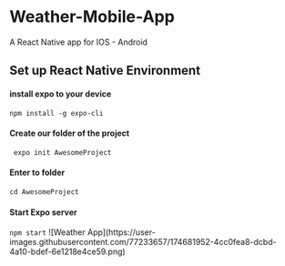 # Weather-Mobile-App
A React Native app for IOS - Android

<h2> Set up React Native Environment </h2>

<h4> install expo to your device </h4>
<code>npm install -g expo-cli</code>


<h4> Create our folder of the project </h4>
<code> expo init AwesomeProject</code>
<h4> Enter to folder </h4>
<code>cd AwesomeProject </code>
<h4> Start Expo server </h4>
<code>npm start</code>
![Weather App](https://user-images.githubusercontent.com/77233657/174681952-4cc0fea8-dcbd-4a10-bdef-6e1218e4ce59.png)
